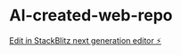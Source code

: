 # AI-created-web-repo

[Edit in StackBlitz next generation editor ⚡️](https://stackblitz.com/~/github.com/burair-ahmed/AI-created-web-repo)